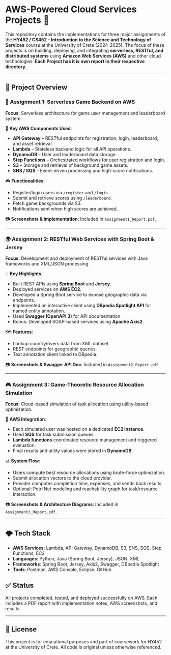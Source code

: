 # AWS-Powered Cloud Services Projects 🚀

This repository contains the implementations for three major assignments of the **HY452 / CS452 - Introduction to the Science and Technology of Services** course at the University of Crete (2024-2025). The focus of these projects is on building, deploying, and integrating **serverless, RESTful, and distributed systems** using **Amazon Web Services (AWS)** and other cloud technologies. **Each Project has it is own report in their respective directory.**

---

## 📁 Project Overview

### 🧩 Assignment 1: Serverless Game Backend on AWS
**Focus**: Serverless architecture for game user management and leaderboard system.

🔧 **Key AWS Components Used**:
- **API Gateway** – RESTful endpoints for registration, login, leaderboard, and asset retrieval.
- **Lambda** – Stateless backend logic for all API operations.
- **DynamoDB** – User and leaderboard data storage.
- **Step Functions** – Orchestrated workflows for user registration and login.
- **S3** – Storage and retrieval of background game assets.
- **SNS / SQS** – Event-driven processing and high-score notifications.

🎮 **Functionalities**:
- Register/login users via `/register` and `/login`.
- Submit and retrieve scores using `/leaderboard`.
- Fetch game backgrounds via S3.
- Notifications sent when high scores are achieved.

📷 **Screenshots & Implementation**: Included in `Assignment1_Report.pdf`.

---

### 🌍 Assignment 2: RESTful Web Services with Spring Boot & Jersey
**Focus**: Development and deployment of RESTful services with Java frameworks and XML/JSON processing.

💡 **Key Highlights**:
- Built REST APIs using **Spring Boot** and **Jersey**.
- Deployed services on **AWS EC2**.
- Developed a Spring Boot service to expose geographic data via endpoints.
- Implemented an interactive client using **DBpedia Spotlight API** for named entity annotation.
- Used **Swagger (OpenAPI 3)** for API documentation.
- Bonus: Developed SOAP-based services using **Apache Axis2**.

🗺️ **Features**:
- Lookup country/rivers data from XML dataset.
- REST endpoints for geographic queries.
- Text annotation client linked to DBpedia.

📷 **Screenshots & Swagger API Doc**: Included in `Assignment2_Report.pdf`.

---

### 🎮 Assignment 3: Game-Theoretic Resource Allocation Simulation
**Focus**: Cloud-based simulation of task allocation using utility-based optimization.

🔧 **AWS Integration**:
- Each simulated user was hosted on a dedicated **EC2 instance**.
- Used **SQS** for task submission queues.
- **Lambda functions** coordinated resource management and triggered evaluation.
- Final results and utility values were stored in **DynamoDB**.

📊 **System Flow**:
- Users compute best resource allocations using brute-force optimization.
- Submit allocation vectors to the cloud provider.
- Provider computes completion time, expenses, and sends back results.
- Optional: Petri Net modeling and reachability graph for task/resource interaction.

📷 **Screenshots & Architecture Diagrams**: Included in `Assignment3_Report.pdf`.

---

## 🌩️ Tech Stack
- **AWS Services**: Lambda, API Gateway, DynamoDB, S3, SNS, SQS, Step Functions, EC2
- **Languages**: Python, Java (Spring Boot, Jersey), JSON, XML
- **Frameworks**: Spring Boot, Jersey, Axis2, Swagger, DBpedia Spotlight
- **Tools**: Postman, AWS Console, Eclipse, GitHub



## ✅ Status
All projects completed, tested, and deployed successfully on AWS. Each includes a PDF report with implementation notes, AWS screenshots, and results.

---

## 📄 License
This project is for educational purposes and part of coursework for HY452 at the University of Crete. All code is original unless otherwise referenced.

